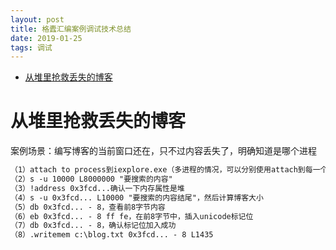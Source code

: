 ```yaml
---
layout: post
title: 格蠹汇编案例调试技术总结
date: 2019-01-25
tags: 调试  
---
```


<!-- TOC -->

- [从堆里抢救丢失的博客](#从堆里抢救丢失的博客)

<!-- /TOC -->

# 从堆里抢救丢失的博客

案例场景：编写博客的当前窗口还在，只不过内容丢失了，明确知道是哪个进程

```txt
（1）attach to process到iexplore.exe（多进程的情况，可以分别使用attach到每一个进程，看哪个无法切换到当前窗口）
（2）s -u 10000 L8000000 "要搜索的内容"
（3）!address 0x3fcd...确认一下内存属性是堆
（4）s -u 0x3fcd... L10000 "要搜索的内容结尾"，然后计算博客大小
（5）db 0x3fcd... - 8，查看前8字节内容
（6）eb 0x3fcd... - 8 ff fe，在前8字节中，插入unicode标记位
（7）db 0x3fcd... - 8，确认标记位加入成功
（8）.writemem c:\blog.txt 0x3fcd... - 8 L1435
```

